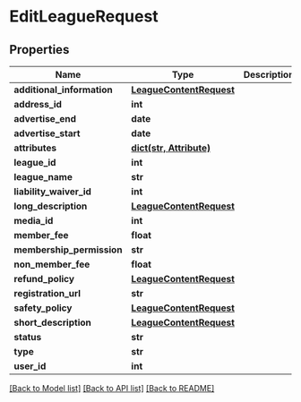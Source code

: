 # EditLeagueRequest

## Properties
Name | Type | Description | Notes
------------ | ------------- | ------------- | -------------
**additional_information** | [**LeagueContentRequest**](LeagueContentRequest.md) |  | [optional] 
**address_id** | **int** |  | 
**advertise_end** | **date** |  | [optional] 
**advertise_start** | **date** |  | [optional] 
**attributes** | [**dict(str, Attribute)**](Attribute.md) |  | [optional] 
**league_id** | **int** |  | 
**league_name** | **str** |  | 
**liability_waiver_id** | **int** |  | [optional] 
**long_description** | [**LeagueContentRequest**](LeagueContentRequest.md) |  | [optional] 
**media_id** | **int** |  | [optional] 
**member_fee** | **float** |  | [optional] 
**membership_permission** | **str** |  | [optional] 
**non_member_fee** | **float** |  | 
**refund_policy** | [**LeagueContentRequest**](LeagueContentRequest.md) |  | [optional] 
**registration_url** | **str** |  | [optional] 
**safety_policy** | [**LeagueContentRequest**](LeagueContentRequest.md) |  | [optional] 
**short_description** | [**LeagueContentRequest**](LeagueContentRequest.md) |  | [optional] 
**status** | **str** |  | [optional] 
**type** | **str** |  | [optional] 
**user_id** | **int** |  | 

[[Back to Model list]](../README.md#documentation-for-models) [[Back to API list]](../README.md#documentation-for-api-endpoints) [[Back to README]](../README.md)

